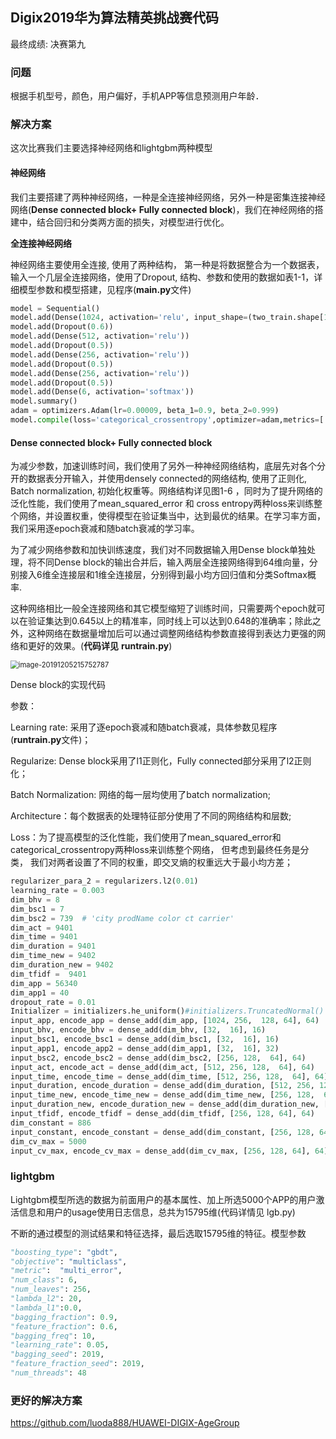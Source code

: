 ## Digix2019华为算法精英挑战赛代码

最终成绩: 决赛第九

### 问题

根据手机型号，颜色，用户偏好，手机APP等信息预测用户年龄．

### 解决方案

这次比赛我们主要选择神经网络和lightgbm两种模型

#### 神经网络

我们主要搭建了两种神经网络，一种是全连接神经网络，另外一种是密集连接神经网络(**Dense connected block+ Fully connected block**)，我们在神经网络的搭建中，结合回归和分类两方面的损失，对模型进行优化。

**全连接神经网络**

神经网络主要使用全连接, 使用了两种结构， 第一种是将数据整合为一个数据表， 输入一个几层全连接网络，使用了Dropout, 结构、参数和使用的数据如表1-1，详细模型参数和模型搭建，见程序(**main.py**文件)

```python
model = Sequential()
model.add(Dense(1024, activation='relu', input_shape=(two_train.shape[1],)))
model.add(Dropout(0.6))
model.add(Dense(512, activation='relu'))
model.add(Dropout(0.5))
model.add(Dense(256, activation='relu'))
model.add(Dropout(0.5))
model.add(Dense(256, activation='relu'))
model.add(Dropout(0.5))
model.add(Dense(6, activation='softmax'))
model.summary()
adam = optimizers.Adam(lr=0.00009, beta_1=0.9, beta_2=0.999)
model.compile(loss='categorical_crossentropy',optimizer=adam,metrics=['accuracy'])
```

#### **Dense connected block+ Fully connected block**

 为减少参数，加速训练时间，我们使用了另外一种神经网络结构，底层先对各个分开的数据表分开输入，并使用densely connected的网络结构, 使用了正则化, Batch normalization, 初始化权重等。网络结构详见图1-6 ，同时为了提升网络的泛化性能，我们使用了mean_squared_error 和 cross entropy两种loss来训练整个网络，并设置权重，使得模型在验证集当中，达到最优的结果。在学习率方面，我们采用逐epoch衰减和随batch衰减的学习率。

 为了减少网络参数和加快训练速度，我们对不同数据输入用Dense block单独处理，将不同Dense block的输出合并后，输入两层全连接网络得到64维向量，分别接入6维全连接层和1维全连接层，分别得到最小均方回归值和分类Softmax概率.

这种网络相比一般全连接网络和其它模型缩短了训练时间，只需要两个epoch就可以在验证集达到0.645以上的精准率，同时线上可以达到0.648的准确率；除此之外，这种网络在数据量增加后可以通过调整网络结构参数直接得到表达力更强的网络和更好的效果。(**代码详见** **runtrain.py**)



<img src="/home/tiger/.config/Typora/typora-user-images/image-20191205215752787.png" alt="image-20191205215752787" style="zoom:80%;" />

Dense block的实现代码

参数：

Learning rate: 采用了逐epoch衰减和随batch衰减，具体参数见程序(**runtrain.py**文件)；

Regularize: Dense block采用了l1正则化，Fully connected部分采用了l2正则化；

Batch Normalization: 网络的每一层均使用了batch normalization;

Architecture：每个数据表的处理特征部分使用了不同的网络结构和层数;

Loss：为了提高模型的泛化性能，我们使用了mean_squared_error和categorical_crossentropy两种loss来训练整个网络， 但考虑到最终任务是分类， 我们对两者设置了不同的权重，即交叉熵的权重远大于最小均方差；

```python
regularizer_para_2 = regularizers.l2(0.01)
learning_rate = 0.003
dim_bhv = 8
dim_bsc1 = 7
dim_bsc2 = 739  # 'city prodName color ct carrier'
dim_act = 9401
dim_time = 9401
dim_duration = 9401
dim_time_new = 9402
dim_duration_new = 9402
dim_tfidf =  9401
dim_app = 56340
dim_app1 = 40
dropout_rate = 0.01
Initializer = initializers.he_uniform()#initializers.TruncatedNormal()
input_app, encode_app = dense_add(dim_app, [1024, 256,  128, 64], 64)
input_bhv, encode_bhv = dense_add(dim_bhv, [32,  16], 16)
input_bsc1, encode_bsc1 = dense_add(dim_bsc1, [32,  16], 16)
input_app1, encode_app2 = dense_add(dim_app1, [32,  16], 32)
input_bsc2, encode_bsc2 = dense_add(dim_bsc2, [256, 128,  64], 64)
input_act, encode_act = dense_add(dim_act, [512, 256, 128,  64], 64)
input_time, encode_time = dense_add(dim_time, [512, 256, 128,  64], 64)
input_duration, encode_duration = dense_add(dim_duration, [512, 256, 128,  64], 64)
input_time_new, encode_time_new = dense_add(dim_time_new, [256, 128,  64], 64)
input_duration_new, encode_duration_new = dense_add(dim_duration_new, [256, 128,  64], 64)
input_tfidf, encode_tfidf = dense_add(dim_tfidf, [256, 128, 64], 64)
dim_constant = 886
input_constant, encode_constant = dense_add(dim_constant, [256, 128, 64], 32)
dim_cv_max = 5000
input_cv_max, encode_cv_max = dense_add(dim_cv_max, [256, 128, 64], 64)
```

### lightgbm

 Lightgbm模型所选的数据为前面用户的基本属性、加上所选5000个APP的用户激活信息和用户的usage使用日志信息，总共为15795维(代码详情见 lgb.py)

不断的通过模型的测试结果和特征选择，最后选取15795维的特征。模型参数

```python
"boosting_type": "gbdt",
"objective": "multiclass",
"metric":  "multi_error",
"num_class": 6,
"num_leaves": 256,
"lambda_l2": 20,
"lambda_l1":0.0,
"bagging_fraction": 0.9,
"feature_fraction": 0.6,
"bagging_freq": 10,
"learning_rate": 0.05,
"bagging_seed": 2019,
"feature_fraction_seed": 2019,
"num_threads": 48
```

### 更好的解决方案

https://github.com/luoda888/HUAWEI-DIGIX-AgeGroup

